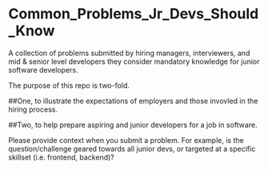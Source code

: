 # Common_Problems_Jr_Devs_Should_Know
A collection of problems submitted by hiring managers, interviewers, and mid &amp; senior level developers they consider mandatory knowledge for junior software developers. 

The purpose of this repo is two-fold. 

##One, to illustrate the expectations of employers and those invovled in the hiring process. 

##Two, to help prepare aspiring and junior developers for a job in software. 

Please provide context when you submit a problem. For example, is the question/challenge geared towards all junior devs, or targeted at a specific skillset (i.e. frontend, backend)?
